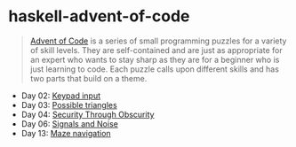 # haskell-advent-of-code

> [Advent of Code](https://adventofcode.com/2016/about) is a series of small programming puzzles for a variety of skill levels. They are self-contained and are just as appropriate for an expert who wants to stay sharp as they are for a beginner who is just learning to code. Each puzzle calls upon different skills and has two parts that build on a theme.

* Day 02: [Keypad input](https://adventofcode.com/2016/day/2)
* Day 03: [Possible triangles](http://adventofcode.com/2016/day/3)
* Day 04: [Security Through Obscurity](http://adventofcode.com/2016/day/4)
* Day 06: [Signals and Noise](http://adventofcode.com/2016/day/6)
* Day 13: [Maze navigation](http://adventofcode.com/2016/day/13)
